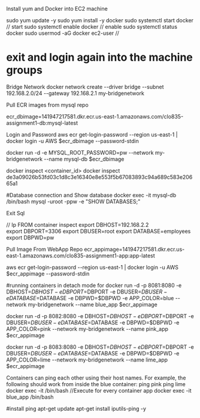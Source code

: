 Install yum and Docker into EC2 machine

sudo yum update -y
sudo yum install -y docker
sudo systemctl start docker // start
sudo systemctl enable docker // enable 
sudo systemctl status docker 
sudo usermod -aG docker ec2-user // 

exit and login again into the machine
groups
====
Bridge Network 
docker network create --driver bridge --subnet 192.168.2.0/24 --gateway 192.168.2.1 my-bridgenetwork

Pull ECR images from mysql repo

ecr_dbimage=141947217581.dkr.ecr.us-east-1.amazonaws.com/clo835-assignment1-db:mysql-latest


Login and Password
aws ecr get-login-password --region us-east-1 | docker login -u AWS $ecr_dbimage --password-stdin

docker run -d -e MYSQL_ROOT_PASSWORD=pw --network my-bridgenetwork --name mysql-db $ecr_dbimage

docker inspect <container_id>
docker inspect de3a09026b53fd03c1d8c3e16340e8e553f5b67083893c94a689c583e20665a1

#Database connection and Show database
docker exec -it mysql-db /bin/bash
mysql -uroot -ppw -e "SHOW DATABASES;"

Exit Sql

// Ip FROM container inspect
export DBHOST=192.168.2.2                 
export DBPORT=3306
export DBUSER=root
export DATABASE=employees
export DBPWD=pw

Pull Image From WebApp Repo
ecr_appimage=141947217581.dkr.ecr.us-east-1.amazonaws.com/clo835-assignment1-app:app-latest

aws ecr get-login-password --region us-east-1 | docker login -u AWS $ecr_appimage --password-stdin

#running containers in detach mode for 
docker run -d -p 8081:8080 -e DBHOST=$DBHOST -e DBPORT=$DBPORT -e DBUSER=$DBUSER -e DATABASE=$DATABASE -e DBPWD=$DBPWD -e APP_COLOR=blue --network my-bridgenetwork --name blue_app $ecr_appimage

docker run -d -p 8082:8080 -e DBHOST=$DBHOST -e DBPORT=$DBPORT -e DBUSER=$DBUSER -e DATABASE=$DATABASE -e DBPWD=$DBPWD -e APP_COLOR=pink --network my-bridgenetwork --name pink_app $ecr_appimage

docker run -d -p 8083:8080 -e DBHOST=$DBHOST -e DBPORT=$DBPORT -e DBUSER=$DBUSER -e DATABASE=$DATABASE -e DBPWD=$DBPWD -e APP_COLOR=lime --network my-bridgenetwork --name lime_app $ecr_appimage

Containers can ping each other using their host names. For example, the following should work from inside the blue container: ping pink ping lime
docker exec -it <container-name> /bin/bash
//Execute for every container app
docker exec -it blue_app /bin/bash

#install ping
apt-get update
apt-get install iputils-ping -y
